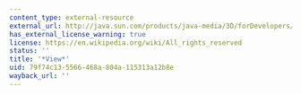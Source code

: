 ```yaml
---
content_type: external-resource
external_url: http://java.sun.com/products/java-media/3D/forDevelopers/J3D_1_2_API/j3dapi/javax/media/j3d/View.html
has_external_license_warning: true
license: https://en.wikipedia.org/wiki/All_rights_reserved
status: ''
title: '*View*'
uid: 79f74c13-5566-468a-804a-115313a12b8e
wayback_url: ''
---
```

